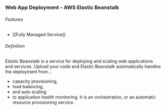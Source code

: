 ### Web App Deployment - AWS Elastic Beanstalk
###### Features
- [[Fully Managed Service]]
###### Definition
Elastic Beanstalk is a service for deploying and scaling web applications and services. 
Upload your code and Elastic Beanstalk automatically handles the deployment from... 
- capacity provisioning, 
- load balancing, 
- and auto scaling 
- to application health monitoring.
It is an orchestration, or an automatic resource provisioning service.